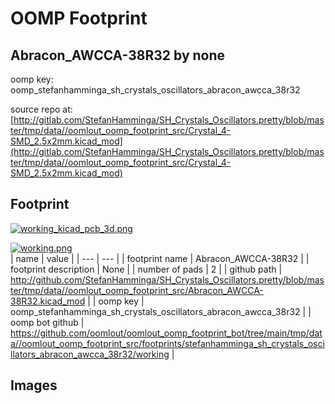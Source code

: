 # OOMP Footprint  
## Abracon_AWCCA-38R32  by none  
  
oomp key: oomp_stefanhamminga_sh_crystals_oscillators_abracon_awcca_38r32  
  
source repo at: [http://gitlab.com/StefanHamminga/SH_Crystals_Oscillators.pretty/blob/master/tmp/data//oomlout_oomp_footprint_src/Crystal_4-SMD_2.5x2mm.kicad_mod](http://gitlab.com/StefanHamminga/SH_Crystals_Oscillators.pretty/blob/master/tmp/data//oomlout_oomp_footprint_src/Crystal_4-SMD_2.5x2mm.kicad_mod)  
## Footprint  
  
[![working_kicad_pcb_3d.png](working_kicad_pcb_3d_600.png)](working_kicad_pcb_3d.png)  
  
[![working.png](working_600.png)](working.png)  
| name | value | 
| --- | --- | 
| footprint name | Abracon_AWCCA-38R32 | 
| footprint description | None | 
| number of pads | 2 | 
| github path | http://github.com/StefanHamminga/SH_Crystals_Oscillators.pretty/blob/master/tmp/data//oomlout_oomp_footprint_src/Abracon_AWCCA-38R32.kicad_mod | 
| oomp key | oomp_stefanhamminga_sh_crystals_oscillators_abracon_awcca_38r32 | 
| oomp bot github | https://github.com/oomlout/oomlout_oomp_footprint_bot/tree/main/tmp/data//oomlout_oomp_footprint_src/footprints/stefanhamminga_sh_crystals_oscillators_abracon_awcca_38r32/working | 
## Images  
